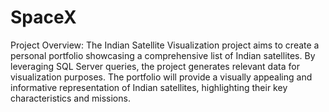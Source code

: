 # SpaceX
Project Overview:
The Indian Satellite Visualization project aims to create a personal portfolio showcasing a comprehensive list of Indian satellites. By leveraging SQL Server queries, the project generates relevant data for visualization purposes. The portfolio will provide a visually appealing and informative representation of Indian satellites, highlighting their key characteristics and missions.
